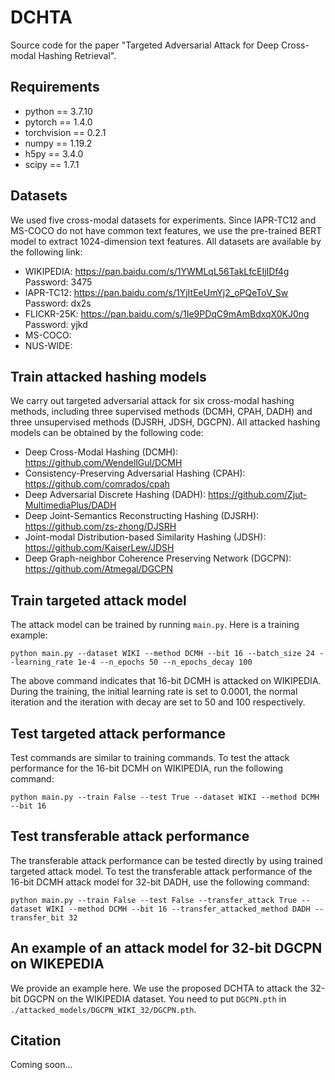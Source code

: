 # DCHTA
Source code for the paper "Targeted Adversarial Attack for Deep Cross-modal Hashing Retrieval".

## Requirements
* python == 3.7.10
* pytorch == 1.4.0
* torchvision == 0.2.1
* numpy == 1.19.2
* h5py == 3.4.0
* scipy == 1.7.1

## Datasets
We used five cross-modal datasets for experiments. Since IAPR-TC12 and MS-COCO do not have common text features, we use the pre-trained BERT model to extract 1024-dimension text features. All datasets are available by the following link:

* WIKIPEDIA: https://pan.baidu.com/s/1YWMLqL56TakLfcEIjIDf4g <br> Password: 3475
* IAPR-TC12: https://pan.baidu.com/s/1YjItEeUmYj2_oPQeToV_Sw <br> Password: dx2s
* FLICKR-25K: https://pan.baidu.com/s/1Ie9PDqC9mAmBdxqX0KJ0ng <br> Password: yjkd
* MS-COCO:
* NUS-WIDE:

## Train attacked hashing models
We carry out targeted adversarial attack for six cross-modal hashing methods, including three supervised methods (DCMH, CPAH, DADH) and three unsupervised methods (DJSRH, JDSH, DGCPN). All attacked hashing models can be obtained by the following code:

* Deep Cross-Modal Hashing (DCMH): https://github.com/WendellGul/DCMH
* Consistency-Preserving Adversarial Hashing (CPAH): https://github.com/comrados/cpah
* Deep Adversarial Discrete Hashing (DADH): https://github.com/Zjut-MultimediaPlus/DADH
* Deep Joint-Semantics Reconstructing Hashing (DJSRH): https://github.com/zs-zhong/DJSRH
* Joint-modal Distribution-based Similarity Hashing (JDSH): https://github.com/KaiserLew/JDSH
* Deep Graph-neighbor Coherence Preserving Network (DGCPN): https://github.com/Atmegal/DGCPN

## Train targeted attack model
The attack model can be trained by running `main.py`. Here is a training example:
```shell
python main.py --dataset WIKI --method DCMH --bit 16 --batch_size 24 --learning_rate 1e-4 --n_epochs 50 --n_epochs_decay 100
```
The above command indicates that 16-bit DCMH is attacked on WIKIPEDIA. During the training, the initial learning rate is set to 0.0001, the normal iteration and the iteration with decay are set to 50 and 100 respectively.

## Test targeted attack performance
Test commands are similar to training commands. To test the attack performance for the 16-bit DCMH on WIKIPEDIA, run the following command:
```shell
python main.py --train False --test True --dataset WIKI --method DCMH --bit 16
```

## Test transferable attack performance
The transferable attack performance can be tested directly by using trained targeted attack model. To test the transferable attack performance of the 16-bit DCMH attack model for 32-bit DADH, use the following command:
```shell
python main.py --train False --test False --transfer_attack True --dataset WIKI --method DCMH --bit 16 --transfer_attacked_method DADH --transfer_bit 32
```

## An example of an attack model for 32-bit DGCPN on WIKEPEDIA
We provide an example here. We use the proposed DCHTA to attack the 32-bit DGCPN on the WIKIPEDIA dataset. You need to put `DGCPN.pth` in `./attacked_models/DGCPN_WIKI_32/DGCPN.pth`.

## Citation
Coming soon...

